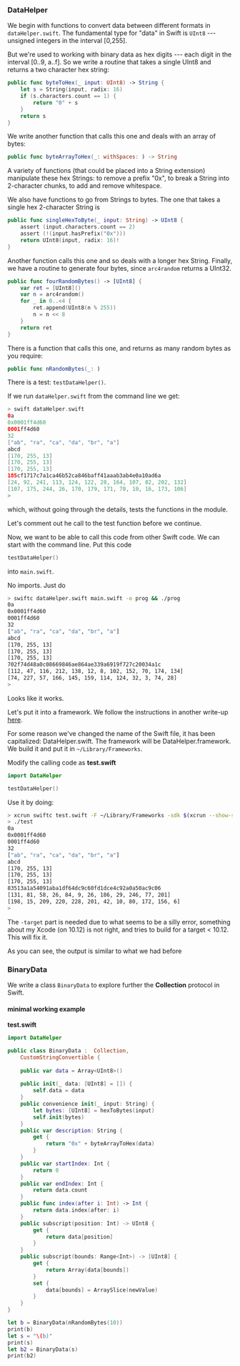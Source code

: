 ### DataHelper

We begin with functions to convert data between different formats in  ``dataHelper.swift``.  The fundamental type for "data" in Swift is ``UInt8`` --- unsigned integers in the interval [0,255].

But we're used to working with binary data as hex digits --- each digit in the interval [0..9, a..f].  So we write a routine that takes a single UInt8 and returns a two character hex string:

```swift
public func byteToHex(_ input: UInt8) -> String {
    let s = String(input, radix: 16)
    if (s.characters.count == 1) {
        return "0" + s
    }
    return s
}
```
We write another function that calls this one and deals with an array of bytes:

```swift
public func byteArrayToHex(_: withSpaces: ) -> String
```

A variety of functions (that could be placed into a String extension) manipulate these hex Strings:  to remove a prefix "0x", to break a String into 2-character chunks, to add and remove whitespace.

We also have functions to go from Strings to bytes.  The one that takes a single hex 2-character String is

```swift
public func singleHexToByte(_ input: String) -> UInt8 {
    assert (input.characters.count == 2)
    assert (!(input.hasPrefix("0x")))
    return UInt8(input, radix: 16)!
}
```

Another function calls this one and so deals with a longer hex String.  Finally, we have a routine to generate four bytes, since ``arc4random`` returns a UInt32.

```swift
public func fourRandomBytes() -> [UInt8] {
    var ret = [UInt8]()
    var n = arc4random()
    for _ in 0..<4 {
        ret.append(UInt8(n % 255))
        n = n << 8
    }
    return ret
}
```

There is a function that calls this one, and returns as many random bytes as you require:

```swift
public func nRandomBytes(_: )
```

There is a test:  ``testDataHelper()``.

If we run ``dataHelper.swift`` from the command line we get:

```swift
> swift dataHelper.swift 
0a
0x0001ff4d60
0001ff4d60
32
["ab", "ra", "ca", "da", "br", "a"]
abcd
[170, 255, 13]
[170, 255, 13]
[170, 255, 13]
185cf1717c7a1ca46b52ca846baff41aaab3ab4e0a10ad6a
[24, 92, 241, 113, 124, 122, 28, 164, 107, 82, 202, 132]
[107, 175, 244, 26, 170, 179, 171, 78, 10, 16, 173, 106]
>
```

which, without going through the details, tests the functions in the module.  

Let's comment out he call to the test function before we continue.

Now, we want to be able to call this code from other Swift code.  We can start with the command line.  Put this code

```swift
testDataHelper()
``` 

into ``main.swift``.

No imports.  Just do

```bash
> swiftc dataHelper.swift main.swift -o prog && ./prog
0a
0x0001ff4d60
0001ff4d60
32
["ab", "ra", "ca", "da", "br", "a"]
abcd
[170, 255, 13]
[170, 255, 13]
[170, 255, 13]
702f74d48a0c08669846ae864ae339a6919f727c20034a1c
[112, 47, 116, 212, 138, 12, 8, 102, 152, 70, 174, 134]
[74, 227, 57, 166, 145, 159, 114, 124, 32, 3, 74, 28]
>
```

Looks like it works.  

Let's put it into a framework.  We follow the instructions in another write-up [here]().

For some reason we've changed the name of the Swift file, it has been capitalized:  DataHelper.swift.  The framework will be DataHelper.framework.  We build it and put it in ``~/Library/Frameworks``.

Modify the calling code as **test.swift**

```swift
import DataHelper

testDataHelper()
``` 

Use it by doing:

```bash
> xcrun swiftc test.swift -F ~/Library/Frameworks -sdk $(xcrun --show-sdk-path --sdk macosx) -target x86_64-apple-macosx10.12
> ./test
0a
0x0001ff4d60
0001ff4d60
32
["ab", "ra", "ca", "da", "br", "a"]
abcd
[170, 255, 13]
[170, 255, 13]
[170, 255, 13]
83513a1a54091aba1df64dc9c60fd1dce4c92a0a50ac9c06
[131, 81, 58, 26, 84, 9, 26, 186, 29, 246, 77, 201]
[198, 15, 209, 220, 228, 201, 42, 10, 80, 172, 156, 6]
>
```

The ``-target`` part is needed due to what seems to be a silly error, something about my Xcode (on 10.12) is not right, and tries to build for a target < 10.12.  This will fix it.

As you can see, the output is similar to what we had before

### BinaryData

We write a class ``BinaryData`` to explore further the **Collection** protocol in Swift.

#### minimal working example

**test.swift**

```swift
import DataHelper

public class BinaryData :  Collection, 
    CustomStringConvertible {
    
    public var data = Array<UInt8>()
    
    public init(_ data: [UInt8] = []) {
        self.data = data
    }
    public convenience init(_ input: String) {
        let bytes: [UInt8] = hexToBytes(input)
        self.init(bytes)
    }
    public var description: String {
        get { 
            return "0x" + byteArrayToHex(data) 
        }
    }
    public var startIndex: Int { 
        return 0 
    }
    public var endIndex: Int { 
        return data.count 
    }
    public func index(after i: Int) -> Int {
        return data.index(after: i)
    }
    public subscript(position: Int) -> UInt8 {
        get { 
            return data[position] 
        }
    }
    public subscript(bounds: Range<Int>) -> [UInt8] {
        get { 
            return Array(data[bounds]) 
        }
        set { 
            data[bounds] = ArraySlice(newValue) 
        }
    }
}

let b = BinaryData(nRandomBytes(10))
print(b)
let s = "\(b)"
print(s)
let b2 = BinaryData(s)
print(b2)
```




